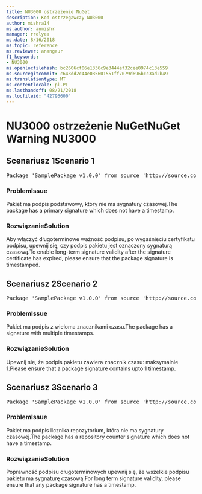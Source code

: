 ```yaml
---
title: NU3000 ostrzeżenie NuGet
description: Kod ostrzegawczy NU3000
author: mishra14
ms.author: anmishr
manager: rrelyea
ms.date: 8/16/2018
ms.topic: reference
ms.reviewer: anangaur
f1_keywords:
- NU3000
ms.openlocfilehash: bc2606cf06e1336c9e3444ef32cee0974c13e559
ms.sourcegitcommit: c643dd2c44e085601551ff7079d696bcc3ad2b49
ms.translationtype: MT
ms.contentlocale: pl-PL
ms.lasthandoff: 08/21/2018
ms.locfileid: "42793600"
---
```

# <a name="nuget-warning-nu3000"></a><span data-ttu-id="2816e-103">NU3000 ostrzeżenie NuGet</span><span class="sxs-lookup"><span data-stu-id="2816e-103">NuGet Warning NU3000</span></span>

## <a name="scenario-1"></a><span data-ttu-id="2816e-104">Scenariusz 1</span><span class="sxs-lookup"><span data-stu-id="2816e-104">Scenario 1</span></span>

<pre>Package 'SamplePackage v1.0.0' from source 'http://source.com/index.json': The primary signature does not have a timestamp.</pre>

### <a name="issue"></a><span data-ttu-id="2816e-105">Problem</span><span class="sxs-lookup"><span data-stu-id="2816e-105">Issue</span></span>

<span data-ttu-id="2816e-106">Pakiet ma podpis podstawowy, który nie ma sygnatury czasowej.</span><span class="sxs-lookup"><span data-stu-id="2816e-106">The package has a primary signature which does not have a timestamp.</span></span>


### <a name="solution"></a><span data-ttu-id="2816e-107">Rozwiązanie</span><span class="sxs-lookup"><span data-stu-id="2816e-107">Solution</span></span>

<span data-ttu-id="2816e-108">Aby włączyć długoterminowe ważność podpisu, po wygaśnięciu certyfikatu podpisu, upewnij się, czy podpis pakietu jest oznaczony sygnaturą czasową.</span><span class="sxs-lookup"><span data-stu-id="2816e-108">To enable long-term signature validity after the signature certificate has expired, please ensure that the package signature is timestamped.</span></span>



## <a name="scenario-2"></a><span data-ttu-id="2816e-109">Scenariusz 2</span><span class="sxs-lookup"><span data-stu-id="2816e-109">Scenario 2</span></span>

<pre>Package 'SamplePackage v1.0.0' from source 'http://source.com/index.json': Multiple timestamps are not accepted.</pre>

### <a name="issue"></a><span data-ttu-id="2816e-110">Problem</span><span class="sxs-lookup"><span data-stu-id="2816e-110">Issue</span></span>

<span data-ttu-id="2816e-111">Pakiet ma podpis z wieloma znacznikami czasu.</span><span class="sxs-lookup"><span data-stu-id="2816e-111">The package has a signature with multiple timestamps.</span></span>


### <a name="solution"></a><span data-ttu-id="2816e-112">Rozwiązanie</span><span class="sxs-lookup"><span data-stu-id="2816e-112">Solution</span></span>

<span data-ttu-id="2816e-113">Upewnij się, że podpis pakietu zawiera znacznik czasu: maksymalnie 1.</span><span class="sxs-lookup"><span data-stu-id="2816e-113">Please ensure that a package signature contains upto 1 timestamp.</span></span>



## <a name="scenario-3"></a><span data-ttu-id="2816e-114">Scenariusz 3</span><span class="sxs-lookup"><span data-stu-id="2816e-114">Scenario 3</span></span>

<pre>Package 'SamplePackage v1.0.0' from source 'http://source.com/index.json': The repository countersignature does not have a timestamp.</pre>

### <a name="issue"></a><span data-ttu-id="2816e-115">Problem</span><span class="sxs-lookup"><span data-stu-id="2816e-115">Issue</span></span>

<span data-ttu-id="2816e-116">Pakiet ma podpis licznika repozytorium, która nie ma sygnatury czasowej.</span><span class="sxs-lookup"><span data-stu-id="2816e-116">The package has a repository counter signature which does not have a timestamp.</span></span>


### <a name="solution"></a><span data-ttu-id="2816e-117">Rozwiązanie</span><span class="sxs-lookup"><span data-stu-id="2816e-117">Solution</span></span>

<span data-ttu-id="2816e-118">Poprawność podpisu długoterminowych upewnij się, że wszelkie podpisu pakietu ma sygnaturę czasową.</span><span class="sxs-lookup"><span data-stu-id="2816e-118">For long term signature validity, please ensure that any package signature has a timestamp.</span></span>


